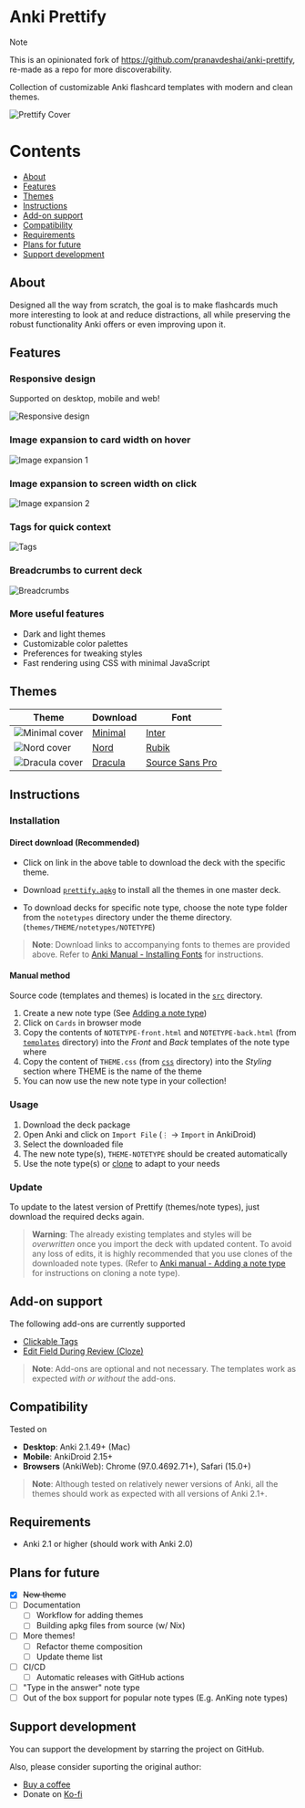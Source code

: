 # Anki Prettify

> [!NOTE]
> This is an opinionated fork of <https://github.com/pranavdeshai/anki-prettify>, re-made as a repo for more discoverability.

Collection of customizable Anki flashcard templates with modern and clean themes.

![Prettify Cover](res/images/prettify-cover.png)

# Contents

- [About](#about)
- [Features](#features)
- [Themes](#themes)
- [Instructions](#instructions)
- [Add-on support](#add-on-support)
- [Compatibility](#compatibility)
- [Requirements](#requirements)
- [Plans for future](#plans-for-future)
- [Support development](#support-development)

## About

Designed all the way from scratch, the goal is to make flashcards much more interesting to look at and reduce distractions, all while preserving the robust functionality Anki offers or even improving upon it.

## Features

### Responsive design

Supported on desktop, mobile and web!

![Responsive design](res/images/prettify-responsive.png)

### Image expansion to card width on hover

![Image expansion 1](res/gifs/images-1.gif)

### Image expansion to screen width on click

![Image expansion 2](res/gifs/images-2.gif)

### Tags for quick context

![Tags](res/gifs/tags.gif)

### Breadcrumbs to current deck

![Breadcrumbs](res/images/breadcrumbs.png)

### More useful features

- Dark and light themes
- Customizable color palettes
- Preferences for tweaking styles
- Fast rendering using CSS with minimal JavaScript

## Themes

| Theme                                          | Download                                        | Font                                                                 |
| ---------------------------------------------- | ----------------------------------------------- | -------------------------------------------------------------------- |
| ![Minimal cover](res/images/minimal-cover.png) | [Minimal](themes/minimal/prettify-minimal.apkg) | [Inter](https://rsms.me/inter/)                                      |
| ![Nord cover](res/images/nord-cover.png)       | [Nord](themes/nord/prettify-nord.apkg)          | [Rubik](https://fonts.google.com/specimen/Rubik)                     |
| ![Dracula cover](res/images/dracula-cover.png) | [Dracula](themes/dracula/prettify-dracula.apkg) | [Source Sans Pro](https://fonts.google.com/specimen/Source+Sans+Pro) |

## Instructions

### Installation

#### Direct download (Recommended)

- Click on link in the above table to download the deck with the specific theme.

- Download [`prettify.apkg`](prettify.apkg) to install all the themes in one master deck.

- To download decks for specific note type, choose the note type folder from the `notetypes` directory under the theme directory. (`themes/THEME/notetypes/NOTETYPE`)

> **Note**: Download links to accompanying fonts to themes are provided above. Refer to [Anki Manual - Installing Fonts](https://docs.ankiweb.net/templates/styling.html#installing-fonts) for instructions.

#### Manual method

Source code (templates and themes) is located in the [`src`](src) directory.

1. Create a new note type (See [Adding a note type](https://docs.ankiweb.net/editing.html#adding-a-note-type))
2. Click on `Cards` in browser mode
3. Copy the contents of `NOTETYPE-front.html` and `NOTETYPE-back.html` (from [`templates`](src/templates/default/) directory) into the _Front_ and _Back_ templates of the note type where
4. Copy the content of `THEME.css` (from [`css`](/src/styles/css) directory) into the _Styling_ section where THEME is the name of the theme
5. You can now use the new note type in your collection!

### Usage

1. Download the deck package
2. Open Anki and click on `Import File` (`⋮` -> `Import` in AnkiDroid)
3. Select the downloaded file
4. The new note type(s), `THEME-NOTETYPE` should be created automatically
5. Use the note type(s) or [clone](https://docs.ankiweb.net/editing.html#adding-a-note-type) to adapt to your needs

### Update

To update to the latest version of Prettify (themes/note types), just download the required decks again.

> **Warning**: The already existing templates and styles will be _overwritten_ once you import the deck with updated content. To avoid any loss of edits, it is highly recommended that you use clones of the downloaded note types. (Refer to [Anki manual - Adding a note type](https://docs.ankiweb.net/editing.html#adding-a-note-type) for instructions on cloning a note type).

## Add-on support

The following add-ons are currently supported

- [Clickable Tags](https://ankiweb.net/shared/info/1739176371)
- [Edit Field During Review (Cloze)](https://ankiweb.net/shared/info/385888438)

> **Note**: Add-ons are optional and not necessary. The templates work as expected _with or without_ the add-ons.

## Compatibility

Tested on

- **Desktop**: Anki 2.1.49+ (Mac)
- **Mobile**: AnkiDroid 2.15+
- **Browsers** (AnkiWeb): Chrome (97.0.4692.71+), Safari (15.0+)

> **Note**: Although tested on relatively newer versions of Anki, all the themes should work as expected with all versions of Anki 2.1+.

## Requirements

- Anki 2.1 or higher (should work with Anki 2.0)

## Plans for future

- [x] ~~New theme~~
- [ ] Documentation
  - [ ] Workflow for adding themes
  - [ ] Building apkg files from source (w/ Nix)
- [ ] More themes!
  - [ ] Refactor theme composition
  - [ ] Update theme list
- [ ] CI/CD
  - [ ] Automatic releases with GitHub actions
- [ ] "Type in the answer" note type
- [ ] Out of the box support for popular note types (E.g. AnKing note types)

## Support development

You can support the development by starring the project on GitHub.

Also, please consider suporting the original author:

- [Buy a coffee](https://www.buymeacoffee.com/pranavdeshai)
- Donate on [Ko-fi](https://ko-fi.com/pranavdeshai)
